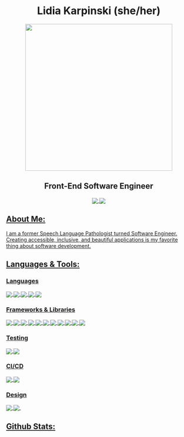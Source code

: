 <div id="header" align="center">
  <h1>Lidia Karpinski (she/her)</h2>
 
<img src="https://media.giphy.com/media/xTiTnumdcQABBLgM92/giphy.gif" width="400">
 
<h2 align="center">Front-End Software Engineer</h2>
  <a href="mailto:lidiakarpinski@gmail.com" target="blank"><img align="center" src="https://img.shields.io/badge/Gmail-D14836?style=for-the-badge&logo=gmail&logoColor=white">  
  <a href="https://www.linkedin.com/in/lidia-karpinski/" target="blank"><img align="center" src="https://img.shields.io/badge/LinkedIn-0077B5?style=for-the-badge&logo=linkedin&logoColor=white">
</div>

## About Me: 
I am a former Speech Language Pathologist turned Software Engineer. Creating accessible, inclusive, and beautiful applications is my favorite thing about software development. 
    
## Languages & Tools: 
### Languages

<img align="center" src="https://img.shields.io/badge/JavaScript-323330?style=for-the-badge&logo=javascript&logoColor=F7DF1E">
<img align="center" src="https://img.shields.io/badge/TypeScript-007ACC?style=for-the-badge&logo=typescript&logoColor=white">
<img align="center" src="https://img.shields.io/badge/HTML5-E34F26?style=for-the-badge&logo=html5&logoColor=white">
<img align="center" src="https://img.shields.io/badge/CSS3-1572B6?style=for-the-badge&logo=css3&logoColor=white">
<img align="center" src="https://img.shields.io/badge/Markdown-000000?style=for-the-badge&logo=markdown&logoColor=white">


### Frameworks & Libraries
    
<img align="center" src="https://img.shields.io/badge/React-20232A?style=for-the-badge&logo=react&logoColor=61DAFB">
<img align="center" src="https://img.shields.io/badge/React_Router-CA4245?style=for-the-badge&logo=react-router&logoColor=white">
<img align="center" src="https://img.shields.io/badge/Apollo%20GraphQL-311C87?&style=for-the-badge&logo=Apollo%20GraphQL&logoColor=white">
<img align="center" src="https://img.shields.io/badge/Sass-CC6699?style=for-the-badge&logo=sass&logoColor=white">
<img align="center" src="https://img.shields.io/badge/Node.js-339933?style=for-the-badge&logo=nodedotjs&logoColor=white">
<img align="center" src="https://img.shields.io/badge/GraphQl-E10098?style=for-the-badge&logo=graphql&logoColor=white">
<img align="center" src="https://img.shields.io/badge/Chart.js-FF6384?style=for-the-badge&logo=chartdotjs&logoColor=white">
<img align="center" src="https://img.shields.io/badge/npm-CB3837?style=for-the-badge&logo=npm&logoColor=white">
<img align="center" src="https://img.shields.io/badge/Postman-FF6C37?style=for-the-badge&logo=Postman&logoColor=white">
<img align="center" src="https://img.shields.io/badge/Material%20UI-007FFF?style=for-the-badge&logo=mui&logoColor=white">
<img align="center" src="https://img.shields.io/badge/Express.js-000000?style=for-the-badge&logo=express&logoColor=white">

### Testing 
    
<img align="center" src="https://img.shields.io/badge/Cypress-17202C?style=for-the-badge&logo=cypress&logoColor=white">
<img align="center" src="https://img.shields.io/badge/Mocha-8D6748?style=for-the-badge&logo=Mocha&logoColor=white">

    
### CI/CD
    
<img align="center" src="https://img.shields.io/badge/circleci-343434?style=for-the-badge&logo=circleci&logoColor=white">
<img align="center" src="https://img.shields.io/badge/Heroku-430098?style=for-the-badge&logo=heroku&logoColor=white">

### Design
    
<img align="center" src="https://img.shields.io/badge/Figma-F24E1E?style=for-the-badge&logo=figma&logoColor=white">
<img align="center" src="https://img.shields.io/badge/Dribbble-EA4C89?style=for-the-badge&logo=dribbble&logoColor=white">
<img align="center" src="">
    


    
    
## Github Stats: 
    

